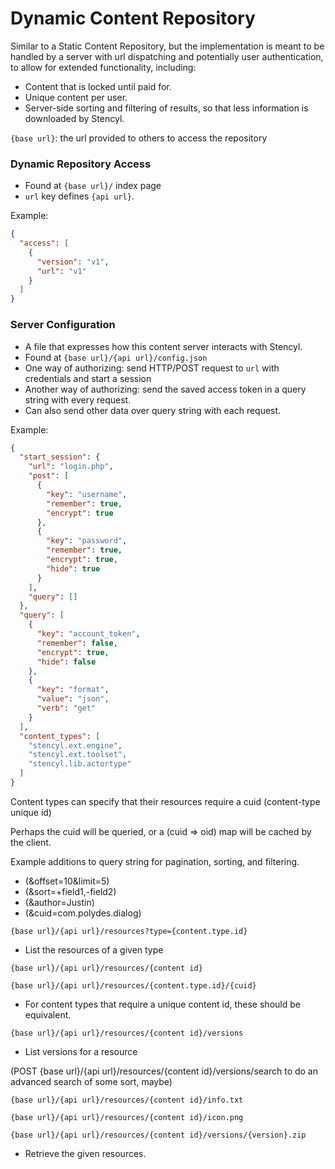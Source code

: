 # Dynamic Content Repository

Similar to a Static Content Repository, but the implementation is meant to be handled by a server with
url dispatching and potentially user authentication, to allow for extended functionality, including:

- Content that is locked until paid for.
- Unique content per user.
- Server-side sorting and filtering of results, so that less information is downloaded by Stencyl.

`{base url}`: the url provided to others to access the repository

### Dynamic Repository Access
- Found at `{base url}/` index page
- `url` key defines `{api url}`.

Example:
```json
{
  "access": [
    {
      "version": "v1",
      "url": "v1"
    }
  ]
}
```

### Server Configuration
- A file that expresses how this content server interacts with Stencyl.
- Found at `{base url}/{api url}/config.json`
- One way of authorizing: send HTTP/POST request to `url` with credentials and start a session
- Another way of authorizing: send the saved access token in a query string with every request.
- Can also send other data over query string with each request.

Example:
```json
{
  "start_session": {
    "url": "login.php",
    "post": [
      {
        "key": "username",
        "remember": true,
        "encrypt": true
      },
      {
        "key": "password",
        "remember": true,
        "encrypt": true,
        "hide": true
      }
    ],
    "query": []
  },
  "query": [
    {
      "key": "account_token",
      "remember": false,
      "encrypt": true,
      "hide": false
    },
    {
      "key": "format",
      "value": "json",
      "verb": "get"
    }
  ],
  "content_types": [
    "stencyl.ext.engine",
    "stencyl.ext.toolset",
    "stencyl.lib.actortype"
  ]
}
```

Content types can specify that their resources require a cuid (content-type unique id)

Perhaps the cuid will be queried, or a (cuid => oid) map will be cached by the client.

Example additions to query string for pagination, sorting, and filtering.
- (&offset=10&limit=5)
- (&sort=+field1,-field2)
- (&author=Justin)
- (&cuid=com.polydes.dialog)

`{base url}/{api url}/resources?type={content.type.id}`

- List the resources of a given type

`{base url}/{api url}/resources/{content id}`

`{base url}/{api url}/resources/{content.type.id}/{cuid}`

- For content types that require a unique content id, these should be equivalent.

`{base url}/{api url}/resources/{content id}/versions`

- List versions for a resource

(POST {base url}/{api url}/resources/{content id}/versions/search to do an advanced search of some sort, maybe)

`{base url}/{api url}/resources/{content id}/info.txt`

`{base url}/{api url}/resources/{content id}/icon.png`

`{base url}/{api url}/resources/{content id}/versions/{version}.zip`

- Retrieve the given resources.
